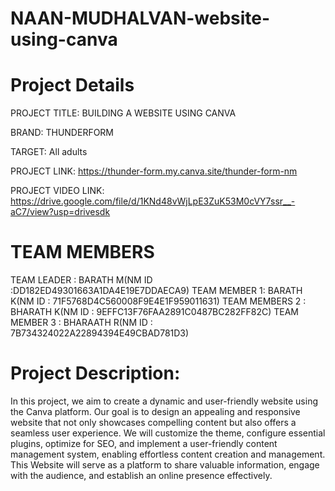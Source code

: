 # NAAN-MUDHALVAN-website-using-canva
# Project Details
  PROJECT TITLE: BUILDING A WEBSITE USING CANVA
  
  BRAND: THUNDERFORM
  
  TARGET: All adults 
  
  PROJECT LINK: https://thunder-form.my.canva.site/thunder-form-nm
  
  PROJECT VIDEO LINK: https://drive.google.com/file/d/1KNd48vWjLpE3ZuK53M0cVY7ssr__-aC7/view?usp=drivesdk
# TEAM MEMBERS
  TEAM LEADER : BARATH M(NM ID :DD182ED49301663A1DA4E19E7DDAECA9)
  TEAM MEMBER 1: BARATH K(NM ID : 71F5768D4C560008F9E4E1F959011631)
  TEAM MEMBERS 2 : BHARATH K(NM ID : 9EFFC13F76FAA2891C0487BC282FF82C)
  TEAM MEMBER 3 : BHARAATH R(NM ID : 7B734324022A22894394E49CBAD781D3)

# Project Description:
In this project, we aim to create a dynamic and user-friendly website using the Canva platform. Our goal is to design an appealing and responsive website that not only showcases compelling content but also offers a seamless user experience. We will customize the theme, configure essential plugins, optimize for SEO, and implement a user-friendly content management system, enabling effortless content creation and management. This Website will serve as a platform to share valuable information, engage with the audience, and establish an online presence effectively.

